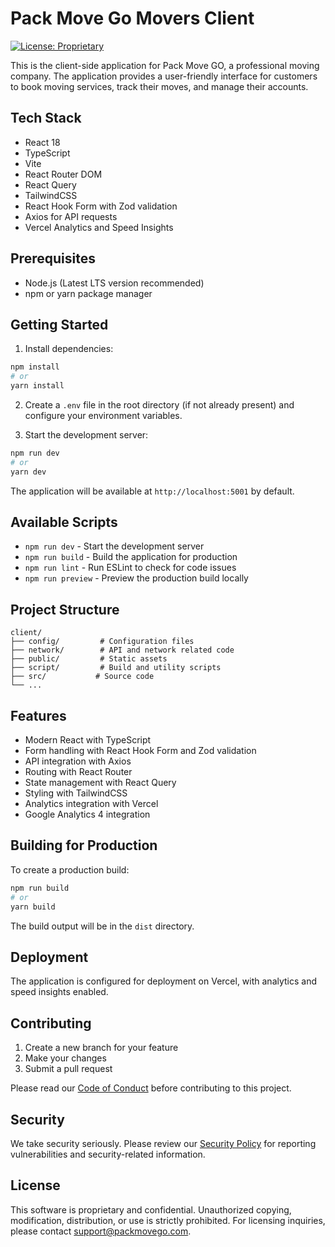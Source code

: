 # Pack Move Go Movers Client

[![License: Proprietary](https://img.shields.io/badge/License-Proprietary-blue.svg)](LICENSE)

This is the client-side application for Pack Move GO, a professional moving company. The application provides a user-friendly interface for customers to book moving services, track their moves, and manage their accounts.

## Tech Stack

- React 18
- TypeScript
- Vite
- React Router DOM
- React Query
- TailwindCSS
- React Hook Form with Zod validation
- Axios for API requests
- Vercel Analytics and Speed Insights

## Prerequisites

- Node.js (Latest LTS version recommended)
- npm or yarn package manager

## Getting Started

1. Install dependencies:
```bash
npm install
# or
yarn install
```

2. Create a `.env` file in the root directory (if not already present) and configure your environment variables.

3. Start the development server:
```bash
npm run dev
# or
yarn dev
```

The application will be available at `http://localhost:5001` by default.

## Available Scripts

- `npm run dev` - Start the development server
- `npm run build` - Build the application for production
- `npm run lint` - Run ESLint to check for code issues
- `npm run preview` - Preview the production build locally

## Project Structure

```
client/
├── config/         # Configuration files
├── network/        # API and network related code
├── public/         # Static assets
├── script/         # Build and utility scripts
├── src/           # Source code
└── ...
```

## Features

- Modern React with TypeScript
- Form handling with React Hook Form and Zod validation
- API integration with Axios
- Routing with React Router
- State management with React Query
- Styling with TailwindCSS
- Analytics integration with Vercel
- Google Analytics 4 integration

## Building for Production

To create a production build:

```bash
npm run build
# or
yarn build
```

The build output will be in the `dist` directory.

## Deployment

The application is configured for deployment on Vercel, with analytics and speed insights enabled.

## Contributing

1. Create a new branch for your feature
2. Make your changes
3. Submit a pull request

Please read our [Code of Conduct](CODE_OF_CONDUCT.md) before contributing to this project.

## Security

We take security seriously. Please review our [Security Policy](SECURITY.md) for reporting vulnerabilities and security-related information.

## License

This software is proprietary and confidential. Unauthorized copying, modification, distribution, or use is strictly prohibited. For licensing inquiries, please contact support@packmovego.com.

